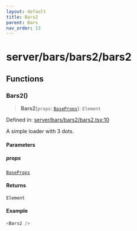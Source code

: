 ```yaml
---
layout: default
title: Bars2
parent: Bars
nav_order: 13
---
```


# server/bars/bars2/bars2

## Functions

### Bars2()

> **Bars2**(`props`: [`BaseProps`](../../common/base/base.md#baseprops)): `Element`

Defined in: [server/bars/bars2/bars2.tsx:10](https://github.com/react18-tools/turborepo-template/blob/9541d8e53c4139b35baaa7e4953b85a9913feed4/lib/src/server/bars/bars2/bars2.tsx#L10)

A simple loader with 3 dots.

#### Parameters

##### props

[`BaseProps`](../../common/base/base.md#baseprops)

#### Returns

`Element`

#### Example

```ts
<Bars2 />
```

